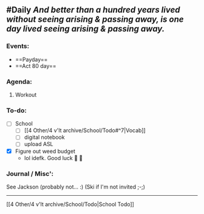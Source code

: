 #Daily
*And better than a hundred years lived without seeing arising & passing away, is one day lived seeing arising & passing away.*
---
### Events:
- ==Payday==
- ==Act 80 day==

### Agenda:
1. Workout

### To-do:
- [ ] School
	- [ ] [[4 Other/4 v'lt archive/School/Todo#^7|Vocab]]
	- [ ] digital notebook
	- [ ] upload ASL
- [x] Figure out weed budget
	- lol idefk. Good luck 🤞 🤞 

### Journal / Misc':
See Jackson (probably not... :) (Ski if I'm not invited ;-;)

---
[[4 Other/4 v'lt archive/School/Todo|School Todo]]